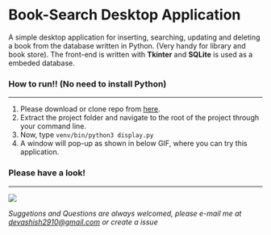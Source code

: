 # Book-Search Desktop Application
A simple desktop application for inserting, searching, updating and deleting a book from the database written in Python.
(Very handy for library and book store). The front-end is written with **Tkinter** and **SQLite** is used as a embeded database.

### How to run!! (No need to install Python)

------------

1. Please download or clone repo from [here](https://github.com/Devashish2910/book-search-desktop-app "here").
1. Extract the project folder and navigate to the root of the project through your command line.
1. Now, type `venv/bin/python3 display.py`
1. A window will pop-up as shown in below GIF, where you can try this application.

### Please have a look!

------------

![](https://thumbs.gfycat.com/BiodegradablePositiveElephant-size_restricted.gif)


_Suggetions and Questions are always welcomed, please e-mail me at devashish2910@gmail.com or create a issue_
